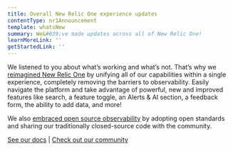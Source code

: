 ```yaml
---
title: Overall New Relic One experience updates
contentType: nr1Announcement
template: whatsNew
summary: We&#039;ve made updates across all of New Relic One!
learnMoreLink: ''
getStartedLink: ''
---
```


We listened to you about what’s working and what’s not. That’s why we [reimagined New Relic One](https://blog.newrelic.com/product-news/reimagined-new-relic-one-experience/) by unifying all of our capabilities within a single experience, completely removing the barriers to observability. Easily navigate the platform and take advantage of powerful, new and improved features like search, a feature toggle, an Alerts & AI section, a feedback form, the ability to add data, and more!

We also [embraced open source observability](https://blog.newrelic.com/product-news/introducing-open-source-agents-and-projects/) by adopting open standards and sharing our traditionally closed-source code with the community.

[See our docs](/docs/new-relic-one/use-new-relic-one/core-concepts/new-relic-one-transition-guide-july-2020) | [Check out our community](https://discuss.newrelic.com/t/new-relic-unified-user-experience-resources/107757)